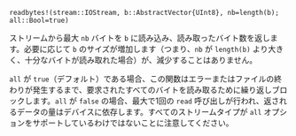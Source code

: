 ```
readbytes!(stream::IOStream, b::AbstractVector{UInt8}, nb=length(b); all::Bool=true)
```

ストリームから最大 `nb` バイトを `b` に読み込み、読み取ったバイト数を返します。必要に応じて `b` のサイズが増加します（つまり、`nb` が `length(b)` より大きく、十分なバイトが読み取れた場合）が、減少することはありません。

`all` が `true`（デフォルト）である場合、この関数はエラーまたはファイルの終わりが発生するまで、要求されたすべてのバイトを読み取るために繰り返しブロックします。`all` が `false` の場合、最大で1回の `read` 呼び出しが行われ、返されるデータの量はデバイスに依存します。すべてのストリームタイプが `all` オプションをサポートしているわけではないことに注意してください。
